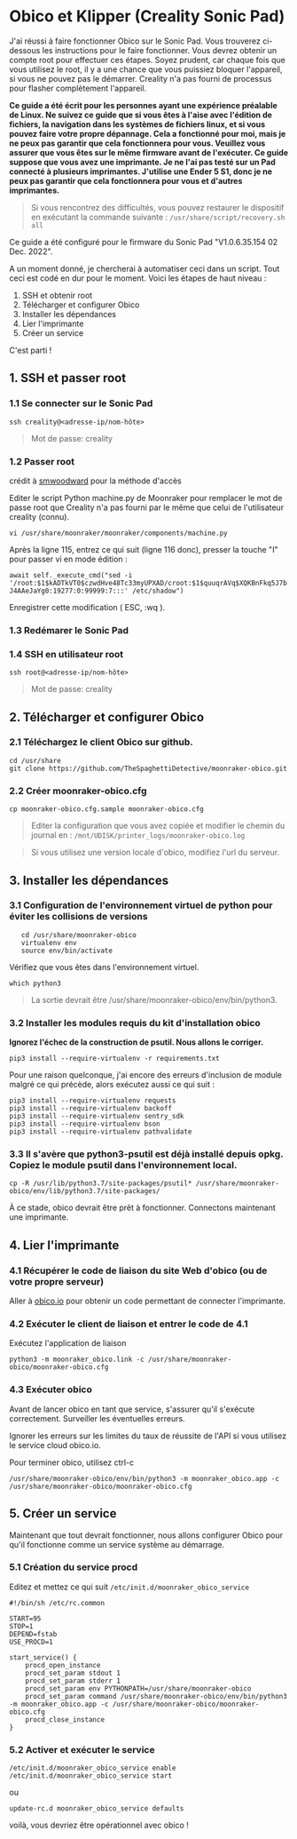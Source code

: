 # Obico et Klipper (Creality Sonic Pad)
J'ai réussi à faire fonctionner Obico sur le Sonic Pad. Vous trouverez ci-dessous les instructions pour le faire fonctionner. Vous devrez obtenir un compte root pour effectuer ces étapes. Soyez prudent, car chaque fois que vous utilisez le root, il y a une chance que vous puissiez bloquer l'appareil, si vous ne pouvez pas le démarrer. Creality n'a pas fourni de processus pour flasher complètement l'appareil.


**Ce guide a été écrit pour les personnes ayant une expérience préalable de Linux. Ne suivez ce guide que si vous êtes à l'aise avec l'édition de fichiers, la navigation dans les systèmes de fichiers linux, et si vous pouvez faire votre propre dépannage. Cela a fonctionné pour moi, mais je ne peux pas garantir que cela fonctionnera pour vous. Veuillez vous assurer que vous êtes sur le même firmware avant de l'exécuter. Ce guide suppose que vous avez une imprimante. Je ne l'ai pas testé sur un Pad connecté à plusieurs imprimantes. J'utilise une Ender 5 S1, donc je ne peux pas garantir que cela fonctionnera pour vous et d'autres imprimantes.**


>Si vous rencontrez des difficultés, vous pouvez restaurer le dispositif en exécutant la commande suivante :
>`/usr/share/script/recovery.sh all`

Ce guide a été configuré pour le firmware du Sonic Pad "V1.0.6.35.154 02 Dec. 2022".

A un moment donné, je chercherai à automatiser ceci dans un script. Tout ceci est codé en dur pour le moment.
Voici les étapes de haut niveau :

1. SSH et obtenir root
2. Télécharger et configurer Obico
3. Installer les dépendances
4. Lier l'imprimante
5. Créer un service

C'est parti !

## 1. SSH et passer root

  ### 1.1 Se connecter sur le Sonic Pad
  
  ```ssh creality@<adresse-ip/nom-hôte>```
  >Mot de passe: creality
  
  ### 1.2 Passer root
  crédit à [smwoodward](https://github.com/smwoodward/Sonic-Pad-Updates/blob/main/root_access/Root) pour la méthode d'accès

  Editer le script Python machine.py de Moonraker pour remplacer le mot de passe root que Creality n'a pas fourni par le même que celui de l'utilisateur creality (connu).
  
  `vi /usr/share/moonraker/moonraker/components/machine.py`

  Après la ligne 115, entrez ce qui suit (ligne 116 donc), presser la touche "I" pour passer vi en mode édition :
  
  ```await self._execute_cmd("sed -i '/root:$1$kADTkVT0$czwdHve48Tc33myUPXAD/croot:$1$quuqrAVq$XQKBnFkq5J7bJ4AAeJaYg0:19277:0:99999:7:::' /etc/shadow")```

  Enregistrer cette modification ( ESC, :wq ).
  
 ### 1.3 Redémarer le Sonic Pad

  ### 1.4 SSH en utilisateur root
  
  ```ssh root@<adresse-ip/nom-hôte>```
  >Mot de passe: creality

## 2. Télécharger et configurer Obico

  ### 2.1 Téléchargez le client Obico sur github.
  ```
  cd /usr/share
  git clone https://github.com/TheSpaghettiDetective/moonraker-obico.git
  ```

  ### 2.2 Créer moonraker-obico.cfg
  ```
  cp moonraker-obico.cfg.sample moonraker-obico.cfg
  ```
  >Editer la configuration que vous avez copiée et modifier le chemin du journal en : `/mnt/UDISK/printer_logs/moonraker-obico.log`
  
  >Si vous utilisez une version locale d'obico, modifiez l'url du serveur.



## 3. Installer les dépendances

  ### 3.1 Configuration de l'environnement virtuel de python pour éviter les collisions de versions
  ```pip3 install virtualenv
     cd /usr/share/moonraker-obico
     virtualenv env
     source env/bin/activate
  ```
  
  Vérifiez que vous êtes dans l'environnement virtuel.
  
  ```which python3```
          
  >La sortie devrait être /usr/share/moonraker-obico/env/bin/python3.


  ### 3.2 Installer les modules requis du kit d'installation obico
 **Ignorez l'échec de la construction de psutil. Nous allons le corriger.**
 
 
 ```pip3 install --require-virtualenv -r requirements.txt```

  Pour une raison quelconque, j'ai encore des erreurs d'inclusion de module malgré ce qui précède, alors exécutez aussi ce qui suit :
  ```
  pip3 install --require-virtualenv requests
  pip3 install --require-virtualenv backoff
  pip3 install --require-virtualenv sentry_sdk
  pip3 install --require-virtualenv bson
  pip3 install --require-virtualenv pathvalidate
  ```


  ### 3.3 Il s'avère que python3-psutil est déjà installé depuis opkg. Copiez le module psutil dans l'environnement local.
  
  ```cp -R /usr/lib/python3.7/site-packages/psutil* /usr/share/moonraker-obico/env/lib/python3.7/site-packages/```
 
 
  À ce stade, obico devrait être prêt à fonctionner. Connectons maintenant une imprimante.


## 4. Lier l'imprimante

  ### 4.1 Récupérer le code de liaison du site Web d'obico (ou de votre propre serveur)
  
  Aller à [obico.io](https://app.obico.io/printers/wizard/setup/) pour obtenir un code permettant de connecter l'imprimante.
 
  ### 4.2 Exécuter le client de liaison et entrer le code de 4.1
  Exécutez l'application de liaison 
  
  ```python3 -m moonraker_obico.link -c /usr/share/moonraker-obico/moonraker-obico.cfg```


  ### 4.3 Exécuter obico
  Avant de lancer obico en tant que service, s'assurer qu'il s'exécute correctement. Surveiller les éventuelles erreurs.
  
  Ignorer les erreurs sur les limites du taux de réussite de l'API si vous utilisez le service cloud obico.io.
  
  Pour terminer obico, utilisez ctrl-c
  
  ```/usr/share/moonraker-obico/env/bin/python3 -m moonraker_obico.app -c /usr/share/moonraker-obico/moonraker-obico.cfg```


## 5. Créer un service

  Maintenant que tout devrait fonctionner, nous allons configurer Obico pour qu'il fonctionne comme un service système au démarrage.

  ### 5.1 Création du service procd
  Editez et mettez ce qui suit `/etc/init.d/moonraker_obico_service`

  ```
  #!/bin/sh /etc/rc.common

  START=95
  STOP=1
  DEPEND=fstab
  USE_PROCD=1

  start_service() {
      procd_open_instance
      procd_set_param stdout 1
      procd_set_param stderr 1
      procd_set_param env PYTHONPATH=/usr/share/moonraker-obico
      procd_set_param command /usr/share/moonraker-obico/env/bin/python3 -m moonraker_obico.app -c /usr/share/moonraker-obico/moonraker-obico.cfg
      procd_close_instance
  }
  ```
  
  
  ### 5.2 Activer et exécuter le service
  ```
  /etc/init.d/moonraker_obico_service enable
  /etc/init.d/moonraker_obico_service start
  ```

  ou
  ```
  update-rc.d moonraker_obico_service defaults
  ```
  
voilà, vous devriez être opérationnel avec obico !

